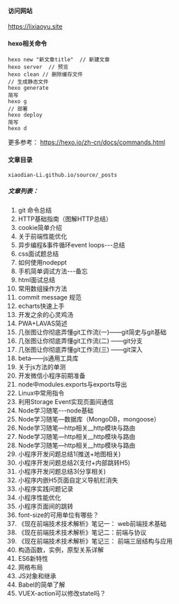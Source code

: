 
#### 访问网站
https://lixiaoyu.site
#### hexo相关命令
````
hexo new "新文章title"  // 新建文章
hexo server  // 预览
hexo clean // 删除缓存文件
// 生成静态文件
hexo generate
简写
hexo g
// 部署
hexo deploy
简写
hexo d
````
更多参考： https://hexo.io/zh-cn/docs/commands.html

#### 文章目录
```
xiaodian-Li.github.io/source/_posts
```

##### 文章列表：  
1. git 命令总结  
2. HTTP基础指南（图解HTTP总结）  
3. cookie简单介绍  
4. 关于前端性能优化  
5. 异步编程&事件循环event loops---总结  
6. css面试题总结  
7. 如何使用nodeppt  
8. 手机简单调试方法---备忘
9. html面试总结  
10. 常用数组操作方法  
11. commit message 规范
12. echarts快速上手  
13. 开发之余的心灵鸡汤  
14. PWA+LAVAS简述
15. 几张图让你彻底弄懂git工作流(一)——git简史与git基础
16. 几张图让你彻底弄懂git工作流(二) ——git分支
17. 几张图让你彻底弄懂git工作流(三) ——git深入
18. beta——js通用工具库
19. 关于js方法的单测
20. 开发微信小程序前期准备
21. node中modules.exports与exports导出
22. Linux中常用指令
23. 利用Storage Event实现页面间通信
24. Node学习随笔---node基础
25. Node学习随笔—数据库（MongoDB，mongoose）
26. Node学习随笔—http相关__http模块与路由
27. Node学习随笔—http相关__http模块与路由
28. Node学习随笔—http相关__http模块与路由
29. 小程序开发问题总结1(推送+地图相关)
30. 小程序开发问题总结2(支付+内部跳转H5)
31. 小程序开发问题总结3(分享相关)
32. 小程序内嵌H5页面自定义导航栏消失
33. 小程序实践问题记录
34. 小程序性能优化
35. 小程序页面间的跳转
36. font-size的可用单位有哪些？
37. 《现在前端技术技术解析》笔记一： web前端技术基础
38. 《现在前端技术技术解析》笔记二：前端与协议
39. 《现在前端技术技术解析》笔记三： 前端三层结构与应用
40. 构造函数，实例，原型关系详解
41. ES6新特性
42. 网格布局
43. JS对象和继承
44. Babel的简单了解
45. VUEX-action可以修改state吗？
